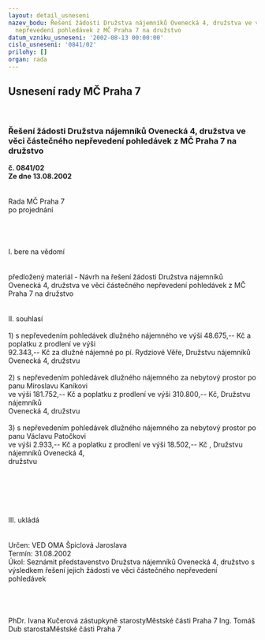 ```yaml
---
layout: detail_usneseni
nazev_bodu: Řešení žádosti Družstva nájemníků Ovenecká 4, družstva ve věci částečného
  nepřevedení pohledávek z MČ Praha 7 na družstvo
datum_vzniku_usneseni: '2002-08-13 00:00:00'
cislo_usneseni: '0841/02'
prilohy: []
organ: rada
---
```

<div id="ucUsn_pList" class="usn">
	<span><h2>Usnesení rady MČ Praha 7 </h2>
<br></span><div class="standBody">
<span><h3>Řešení žádosti Družstva nájemníků Ovenecká 4, družstva ve věci částečného nepřevedení pohledávek z MČ Praha 7 na družstvo</h3></span><div class="center">
		<strong>č. 0841/02</strong><br>
	</div>
<div class="center">
		<strong>Ze dne 13.08.2002</strong><br><br>
	</div>
<br>Rada MČ Praha 7<br>po projednání<br><br><br><br><br>I.	bere na vědomí<br><br> <br>předložený materiál - Návrh na řešení žádosti Družstva nájemníků Ovenecká 4, družstva ve věci částečného nepřevedení pohledávek z MČ Praha 7 na družstvo <br><br><br>II.	souhlasí <br><br>1) s nepřevedením pohledávek dlužného nájemného ve výši 48.675,-- Kč a poplatku z prodlení ve výši <br>    92.343,-- Kč za dlužné nájemné po pí. Rydziové Věře,  Družstvu nájemníků Ovenecká 4, družstvu<br><br>2) s nepřevedením pohledávek  dlužného nájemného za nebytový prostor po panu Miroslavu Kaníkovi  <br>    ve výši   181.752,-- Kč a poplatku z prodlení ve výši 310.800,-- Kč, Družstvu nájemníků <br>    Ovenecká 4, družstvu <br><br>3) s nepřevedením pohledávek dlužného nájemného za nebytový prostor po panu Václavu Patočkovi <br>    ve  výši 2.933,-- Kč a poplatku z prodlení ve výši 18.502,-- Kč ,  Družstvu nájemníků Ovenecká 4, <br>    družstvu<br><br><br><br><br><br><br>III.	ukládá <br><br> <br>Určen:	VED OMA Špiclová Jaroslava<br>Termín: 31.08.2002<br>Úkol:	Seznámit představenstvo Družstva nájemníků Ovenecká 4, družstvo s výsledkem řešení jejich žádosti ve věci  částečného nepřevedení pohledávek<br> <br><br><br><br>PhDr. Ivana Kučerová zástupkyně starostyMěstské části Praha 7	Ing. Tomáš Dub starostaMěstské části Praha 7<br>	<br><br>
</div>
</div>
